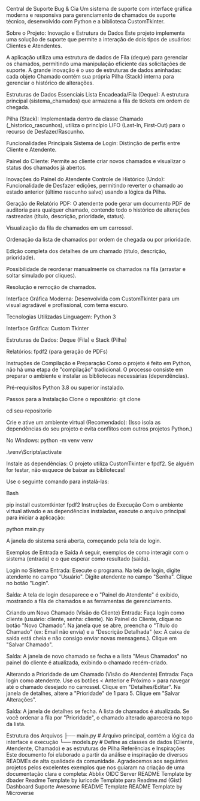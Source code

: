 Central de Suporte Bug & Cia
Um sistema de suporte com interface gráfica moderna e responsiva para gerenciamento de chamados de suporte técnico, desenvolvido com Python e a biblioteca CustomTkinter.

Sobre o Projeto: Inovação e Estrutura de Dados
Este projeto implementa uma solução de suporte que permite a interação de dois tipos de usuários: Clientes e Atendentes.

A aplicação utiliza uma estrutura de dados de Fila (deque) para gerenciar os chamados, permitindo uma manipulação eficiente das solicitações de suporte. A grande inovação é o uso de estruturas de dados aninhadas: cada objeto Chamado contém sua própria Pilha (Stack) interna para gerenciar o histórico de alterações.

Estruturas de Dados Essenciais
Lista Encadeada/Fila (Deque): A estrutura principal (sistema_chamados) que armazena a fila de tickets em ordem de chegada.

Pilha (Stack): Implementada dentro da classe Chamado (_historico_rascunhos), utiliza o princípio LIFO (Last-In, First-Out) para o recurso de Desfazer/Rascunho.

Funcionalidades Principais
Sistema de Login: Distinção de perfis entre Cliente e Atendente.

Painel do Cliente: Permite ao cliente criar novos chamados e visualizar o status dos chamados já abertos.

Inovações do Painel do Atendente
Controle de Histórico (Undo): Funcionalidade de Desfazer edições, permitindo reverter o chamado ao estado anterior (último rascunho salvo) usando a lógica da Pilha.

Geração de Relatório PDF: O atendente pode gerar um documento PDF de auditoria para qualquer chamado, contendo todo o histórico de alterações rastreadas (título, descrição, prioridade, status).

Visualização da fila de chamados em um carrossel.

Ordenação da lista de chamados por ordem de chegada ou por prioridade.

Edição completa dos detalhes de um chamado (título, descrição, prioridade).

Possibilidade de reordenar manualmente os chamados na fila (arrastar e soltar simulado por cliques).

Resolução e remoção de chamados.

Interface Gráfica Moderna: Desenvolvida com CustomTkinter para um visual agradável e profissional, com tema escuro.

Tecnologias Utilizadas
Linguagem: Python 3

Interface Gráfica: Custom Tkinter

Estruturas de Dados: Deque (Fila) e Stack (Pilha)

Relatórios: fpdf2 (para geração de PDFs)

Instruções de Compilação e Preparação
Como o projeto é feito em Python, não há uma etapa de "compilação" tradicional. O processo consiste em preparar o ambiente e instalar as bibliotecas necessárias (dependências).

Pré-requisitos
Python 3.8 ou superior instalado.

Passos para a Instalação
Clone o repositório: git clone

cd seu-repositorio

Crie e ative um ambiente virtual (Recomendado): (Isso isola as dependências do seu projeto e evita conflitos com outros projetos Python.)

No Windows: python -m venv venv

.\venv\Scripts\activate

Instale as dependências: O projeto utiliza CustomTkinter e fpdf2. Se alguém for testar, não esquece de baixar as bibliotecas!

Use o seguinte comando para instalá-las:

Bash

pip install customtkinter fpdf2
Instruções de Execução
Com o ambiente virtual ativado e as dependências instaladas, execute o arquivo principal para iniciar a aplicação:

python main.py

A janela do sistema será aberta, começando pela tela de login.

Exemplos de Entrada e Saída
A seguir, exemplos de como interagir com o sistema (entrada) e o que esperar como resultado (saída).

Login no Sistema
Entrada: Execute o programa. Na tela de login, digite atendente no campo "Usuário". Digite atendente no campo "Senha". Clique no botão "Login".

Saída: A tela de login desaparece e o "Painel do Atendente" é exibido, mostrando a fila de chamados e as ferramentas de gerenciamento.

Criando um Novo Chamado (Visão do Cliente)
Entrada: Faça login como cliente (usuário: cliente, senha: cliente). No Painel do Cliente, clique no botão "Novo Chamado". Na janela que se abre, preencha o "Título do Chamado" (ex: Email não envia) e a "Descrição Detalhada" (ex: A caixa de saída está cheia e não consigo enviar novas mensagens.). Clique em "Salvar Chamado".

Saída: A janela de novo chamado se fecha e a lista "Meus Chamados" no painel do cliente é atualizada, exibindo o chamado recém-criado.

Alterando a Prioridade de um Chamado (Visão do Atendente)
Entrada: Faça login como atendente. Use os botões < Anterior e Próximo > para navegar até o chamado desejado no carrossel. Clique em "Detalhes/Editar". Na janela de detalhes, altere a "Prioridade" de 1 para 5. Clique em "Salvar Alterações".

Saída: A janela de detalhes se fecha. A lista de chamados é atualizada. Se você ordenar a fila por "Prioridade", o chamado alterado aparecerá no topo da lista.

Estrutura dos Arquivos
├── main.py       # Arquivo principal, contém a lógica da interface e execução
└── models.py     # Define as classes de dados (Cliente, Atendente, Chamado) e as estruturas de Pilha
Referências e Inspirações
Este documento foi elaborado a partir da análise e inspiração de diversos READMEs de alta qualidade da comunidade. Agradecemos aos seguintes projetos pelos excelentes exemplos que nos guiaram na criação de uma documentação clara e completa: Abblix OIDC Server README Template by dbader Readme Template by iuricode Template para Readme.md (Gist) Dashboard Suporte Awesome README Template README Template by Microverse








